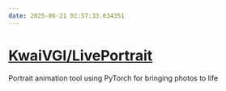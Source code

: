 ```yaml
---
date: 2025-06-21 01:57:33.634351
---
```


# [KwaiVGI/LivePortrait](https://github.com/KwaiVGI/LivePortrait)

Portrait animation tool using PyTorch for bringing photos to life